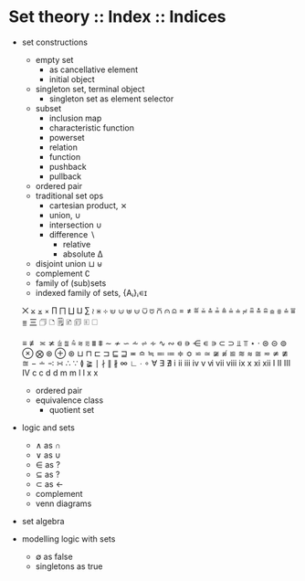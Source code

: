 # Set theory :: Index :: Indices

- set constructions
  - empty set
    - as cancellative element
    - initial object
  - singleton set, terminal object
    - singleton set as element selector
  - subset
    - inclusion map
    - characteristic function
    - powerset
    - relation
    - function
    - pushback
    - pullback
  - ordered pair
  - traditional set ops
    - cartesian product, ⨯
    - union, ∪
    - intersection ∪
    - difference ∖
      - relative
      - absolute Δ
  - disjoint union ⊔ ⊎
  - complement ∁
  - family of (sub)sets
  - indexed family of sets, {Aᵢ}ᵢ∊ɪ

  ⨉ ⨲ ⨱ ⨯ ∏ ⨅ ∐ ⨿ ∑ ≀ ⋇ ⊹
  ⊌ ⊍ ⊎ ⩁ ⩂ ⩅
  ⩃ ⩀ ⩄
  = ≠
  ≝ ≚ ≗ ≟ ≜ ≙ ≐ ≓ ≞ ≛ ≘ ⪮ ⩷ ⩮ 
  ⩸
  ≣ 
  ㆔
  🗇 🗅 🗒 🗈 🗊 🗉 🗆


  ≡ ≢
  ≍ ≭
  ⩭ ⩰ ⩯
  ⩬ ⩳
  ⩩ ⩨
  ∼ ≁ ∽
  ⩪ ⩫ ∻
  ∿ ∾
  ⋴ ⋼ ⋲ ∊ ∍
  ⊂ ⊃   ⫫ ⫪  ⋆ ⋅
  ⊜ ⊝ ⊚ ⊗ ⨂ ⊛ ⊕ ⊛
  ⊔ ⊓ ⊏ ⊐ ⊑ ⊒
  ≖
  ≏ ≒ ≕ ≔ ≑ ≎
  ⋍ ≃ ≆ ≉  ≌ ≋ ≈ ≅ ≂ ≄ ≇ ≊
  − ∸
  ∹ ∺
  ∴ ∵
  ≬
  ≩
  ∣ ∤
  ∥ ∦
  ∞ ∟ ∙ ∘
  ∀ ∃ ∄
  ⅰ ⅱ ⅲ ⅳ ⅴ ⅵ ⅶ ⅷ ⅸ ⅹ ⅺ ⅻ Ⅰ Ⅱ Ⅲ Ⅳ
  ⅽ c ⅾ d ⅿ m ⅼ l ⅹ x

  - ordered pair
  - equivalence class
    - quotient set
- logic and sets
  - ∧ as ∩
  - ∨ as ∪
  - ∈ as ?
  - ⊆ as ?
  - ⊂ as ←
  - complement
  - venn diagrams

- set algebra

- modelling logic with sets
  - ∅ as false
  - singletons as true
